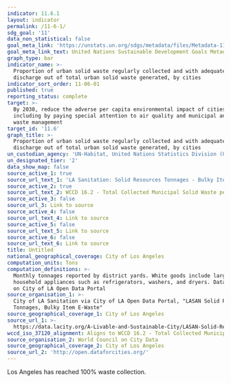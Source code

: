 ```yaml
---
indicator: 11.6.1
layout: indicator
permalink: /11-6-1/
sdg_goal: '11'
data_non_statistical: false
goal_meta_link: 'https://unstats.un.org/sdgs/metadata/files/Metadata-11-06-01.pdf'
goal_meta_link_text: United Nations Sustainable Development Goals Metadata (pdf 2066kB)
graph_type: bar
indicator_name: >-
  Proportion of urban solid waste regularly collected and with adequate final
  discharge out of total urban solid waste generated, by cities
indicator_sort_order: 11-06-01
published: true
reporting_status: complete
target: >-
  By 2030, reduce the adverse per capita environmental impact of cities,
  including by paying special attention to air quality and municipal and other
  waste management
target_id: '11.6'
graph_title: >-
  Proportion of urban solid waste regularly collected and with adequate final
  discharge out of total urban solid waste generated, by cities
un_custodian_agency: 'UN-Habitat, United Nations Statistics Division (UNSD)'
un_designated_tier: '2'
data_show_map: false
source_active_1: true
source_url_text_1: 'LA Sanitation: Solid Resources Tonnages - Bulky Item, E-Waste'
source_active_2: true
source_url_text_2: WCCD 16.2 - Total Collected Municipal Solid Waste per Capita
source_active_3: false
source_url_3: Link to source
source_active_4: false
source_url_text_4: Link to source
source_active_5: false
source_url_text_5: Link to source
source_active_6: false
source_url_text_6: Link to source
title: Untitled
national_geographical_coverage: City of Los Angeles
computation_units: Tons
computation_definitions: >-
  Monthly tonnages reported by district yards. White goods include large
  household appliances such as refrigerators, washers, and dryers. Data reported
  on City of LA Open Data Portal
source_organisation_1: >-
  City of LA Sanitation via City of LA Open Data Portal, "LASAN Solid Resources
  Tonnages, Bulky Item E-Waste"
source_geographical_coverage_1: City of Los Angeles
source_url_1: >-
  https://data.lacity.org/A-Livable-and-Sustainable-City/LASAN-Solid-Resources-Tonnages-Bulky-Item-E-Waste-/qwh3-ax8z/data
wccd_iso_37120_alignment: Aligns to WCCD 16.2 - Total Collected Municipal Solid Waste per Capita
source_organisation_2: World Council on City Data
source_geographical_coverage_2: City of Los Angeles
source_url_2: 'http://open.dataforcities.org/'
---
```

Los Angeles has reached 100% waste collection.
